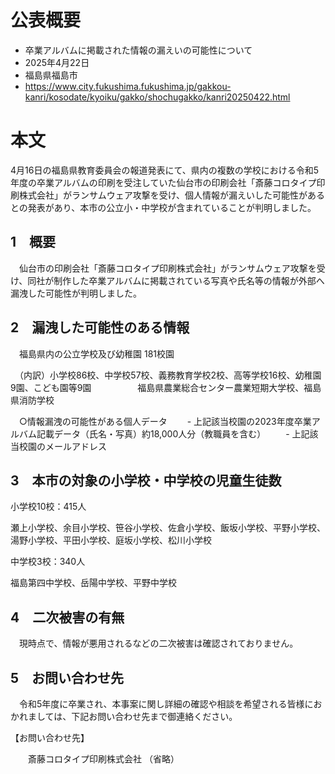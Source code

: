 # 公表概要
- 卒業アルバムに掲載された情報の漏えいの可能性について
- 2025年4月22日
- 福島県福島市
- https://www.city.fukushima.fukushima.jp/gakkou-kanri/kosodate/kyoiku/gakko/shochugakko/kanri20250422.html

# 本文
4月16日の福島県教育委員会の報道発表にて、県内の複数の学校における令和5年度の卒業アルバムの印刷を受注していた仙台市の印刷会社「斎藤コロタイプ印刷株式会社」がランサムウェア攻撃を受け、個人情報が漏えいした可能性があるとの発表があり、本市の公立小・中学校が含まれていることが判明しました。

## 1　概要
　仙台市の印刷会社「斎藤コロタイプ印刷株式会社」がランサムウェア攻撃を受け、同社が制作した卒業アルバムに掲載されている写真や氏名等の情報が外部へ漏洩した可能性が判明しました。

## 2　漏洩した可能性のある情報
　福島県内の公立学校及び幼稚園 181校園

　（内訳）小学校86校、中学校57校、義務教育学校2校、高等学校16校、幼稚園9園、こども園等9園
　　　　　福島県農業総合センター農業短期大学校、福島県消防学校

　○情報漏洩の可能性がある個人データ
　　- 上記該当校園の2023年度卒業アルバム記載データ（氏名・写真）約18,000人分（教職員を含む）
　　- 上記該当校園のメールアドレス

## 3　本市の対象の小学校・中学校の児童生徒数
小学校10校：415人

瀬上小学校、余目小学校、笹谷小学校、佐倉小学校、飯坂小学校、平野小学校、湯野小学校、平田小学校、庭坂小学校、松川小学校

中学校3校：340人

福島第四中学校、岳陽中学校、平野中学校

## 4　二次被害の有無
　現時点で、情報が悪用されるなどの二次被害は確認されておりません。

## 5　お問い合わせ先
　令和5年度に卒業され、本事案に関し詳細の確認や相談を希望される皆様におかれましては、下記お問い合わせ先まで御連絡ください。


【お問い合わせ先】　　

　　斎藤コロタイプ印刷株式会社
（省略）
